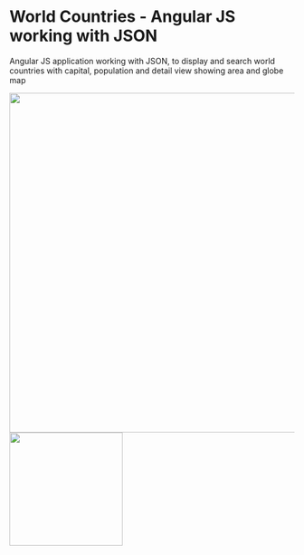 # World Countries - Angular JS working with JSON
<p>
Angular JS application working with JSON, to display and search world countries with capital, population and detail view showing area and globe map
</p>
<img src="http://studiolance.co.uk/git/angularjs.png" width="600px">
<img src="http://studiolance.co.uk/git/detail.png" width="200px">
